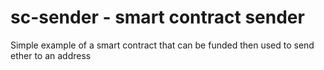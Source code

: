 # sc-sender - smart contract sender

Simple example of a smart contract that can be funded then used to send
ether to an address